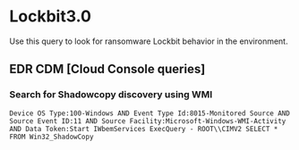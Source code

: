 # Lockbit3.0

Use this query to look for ransomware Lockbit behavior in the environment.

## EDR CDM [Cloud Console queries]

### Search for Shadowcopy discovery using WMI

```
Device OS Type:100-Windows AND Event Type Id:8015-Monitored Source AND Source Event ID:11 AND Source Facility:Microsoft-Windows-WMI-Activity AND Data Token:Start IWbemServices ExecQuery - ROOT\\CIMV2 SELECT * FROM Win32_ShadowCopy
```
